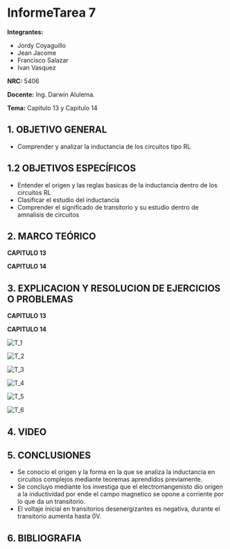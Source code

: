 # InformeTarea 7
**Integrantes:**
- Jordy Coyaguillo
- Jean Jacome
- Francisco Salazar
- Ivan Vasquez



 **NRC:** 5406
 
 **Docente:** Ing. Darwin Alulema.
 
 **Tema:** Capitulo 13 y Capitulo 14
 
 ## 1. OBJETIVO GENERAL
 - Comprender y analizar la inductancia de los circuitos tipo RL

 ## 1.2 OBJETIVOS ESPECÍFICOS
 - Entender el origen y las reglas basicas de la inductancia dentro de los circuitos RL
 - Clasificar el estudio del inductancia
 - Comprender el significado de transitorio y su estudio dentro de amnalisis de circuitos
 
 ## 2. MARCO TEÓRICO
 **CAPITULO 13**
 
 
 **CAPITULO 14**
 
 ## 3. EXPLICACION Y RESOLUCION DE EJERCICIOS O PROBLEMAS 
 
 **CAPITULO 13**
 
 
 **CAPITULO 14**

![T_1](https://user-images.githubusercontent.com/84586968/130708680-f9ad3d2b-751f-4ace-a4a5-c891a5464a78.PNG)

![T_2](https://user-images.githubusercontent.com/84586968/130708682-393461c4-18ce-4912-8ff9-39769baa0950.PNG)

![T_3](https://user-images.githubusercontent.com/84586968/130708683-4ee4ccd9-8036-408d-aa27-cf0b55ecd99a.PNG)

![T_4](https://user-images.githubusercontent.com/84586968/130708685-eeb11a3e-a445-4ea6-8836-c08f2b8d8de7.PNG)

![T_5](https://user-images.githubusercontent.com/84586968/130708686-01dd2e6d-9839-4dd6-8af7-19b69e715a0c.PNG)

![T_6](https://user-images.githubusercontent.com/84586968/130708687-d273f08f-81d1-4783-838a-eb7a0e07a22e.PNG)


 ## 4. VIDEO

 ## 5. CONCLUSIONES
- Se conocio el origen y la forma en la que se analiza la inductancia en circuitos complejos mediante teoremas aprendidos previamente.
- Se concluyo mediante los investiga que el electromangenisto dio origen a la inductividad por ende el campo magnetico se opone a corriente por lo que da un transitorio.
- El voltaje inicial en transitorios desenergizantes es negativa, durante el transitorio aumenta hasta 0V.
 ## 6. BIBLIOGRAFIA




